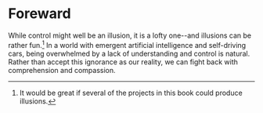 # Foreward

While control might well be an illusion, it is a lofty one--and illusions can be rather fun.[^1] In a world with emergent
artificial intelligence and self-driving cars, being overwhelmed by a lack of understanding and control is natural. Rather
than accept this ignorance as our reality, we can fight back with comprehension and compassion.

[^1]: It would be great if several of the projects in this book could produce illusions.
